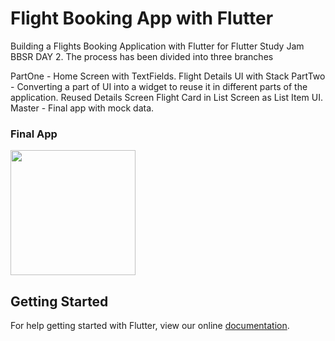 # Flight Booking App with Flutter
Building a Flights Booking Application with Flutter for Flutter Study Jam BBSR DAY 2.
The process has been divided into three branches

PartOne - Home Screen with TextFields. Flight Details UI with Stack
PartTwo - Converting a part of UI into a widget to reuse it in different parts of the application. Reused Details Screen Flight Card in List Screen as List Item UI.
Master - Final app with mock data. 

### Final App
<img src = "https://github.com/PoojaB26/FlightBookingFlutter/blob/master/1.png" width=200>

## Getting Started

For help getting started with Flutter, view our online
[documentation](https://flutter.io/).
